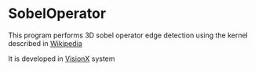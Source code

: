 # SobelOperator
This program performs 3D sobel operator edge detection using the kernel described in [Wikipedia](https://en.wikipedia.org/wiki/Sobel_operator)

It is developed in [VisionX](http://www.via.cornell.edu/visionx/vxmore.html) system 
